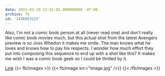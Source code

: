 ```yaml
---
date: 2015-03-10 22:52:02.000000000 -07:00
archive: fb
id: '1426053122'
---
```


Also, I'm not a comic book person at all (never read one) and don't really like comic book movies much, but this actual shot from the latest Avengers preview is so Joss Whedon it makes me smile. The man knows what he loves and knows how to pay his respects. I wonder how much effort they put into composing this sequence to end up with a shot like this? It makes me wish I was a comic book geek so I could be thrilled by it.

[Link](http://trailers.apple.com/trailers/marvel/avengersageofultron/)
{{< fb/images >}}
{{< fb/image src="image.jpg" />}}
{{< /fb/images >}}
